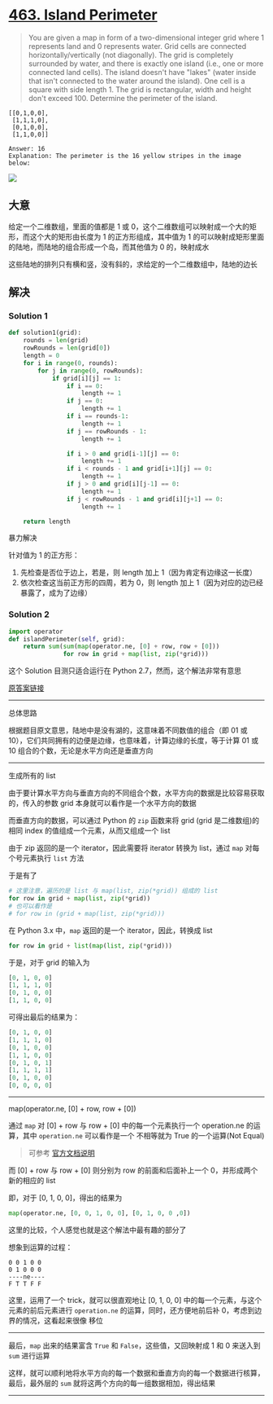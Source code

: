 # [463. Island Perimeter](https://leetcode.com/problems/island-perimeter/#/description)

> You are given a map in form of a two-dimensional integer grid where 1 represents land and 0 represents water. Grid cells are connected horizontally/vertically (not diagonally). The grid is completely surrounded by water, and there is exactly one island (i.e., one or more connected land cells). The island doesn't have "lakes" (water inside that isn't connected to the water around the island). One cell is a square with side length 1. The grid is rectangular, width and height don't exceed 100. Determine the perimeter of the island.


```
[[0,1,0,0],
 [1,1,1,0],
 [0,1,0,0],
 [1,1,0,0]]

Answer: 16
Explanation: The perimeter is the 16 yellow stripes in the image below:
```

![](https://leetcode.com/static/images/problemset/island.png)


## 大意

给定一个二维数组，里面的值都是 1 或 0，这个二维数组可以映射成一个大的矩形，而这个大的矩形由长度为 1 的正方形组成，其中值为 1 的可以映射成矩形里面的陆地，而陆地的组合形成一个岛，而其他值为 0 的，映射成水

这些陆地的排列只有横和竖，没有斜的，求给定的一个二维数组中，陆地的边长 

## 解决

### Solution 1

```py
def solution1(grid):
    rounds = len(grid)
    rowRounds = len(grid[0])
    length = 0
    for i in range(0, rounds):
        for j in range(0, rowRounds):
            if grid[i][j] == 1:
                if i == 0:
                    length += 1
                if j == 0:
                    length += 1
                if i == rounds-1:
                    length += 1
                if j == rowRounds - 1:
                    length += 1

                if i > 0 and grid[i-1][j] == 0:
                    length += 1
                if i < rounds - 1 and grid[i+1][j] == 0:
                    length += 1
                if j > 0 and grid[i][j-1] == 0:
                    length += 1
                if j < rowRounds - 1 and grid[i][j+1] == 0:
                    length += 1

    return length
```

暴力解决

针对值为 1 的正方形：

1. 先检查是否位于边上，若是，则 length 加上 1（因为肯定有边缘这一长度）
2. 依次检查这当前正方形的四周，若为 0，则 length 加上 1（因为对应的边已经暴露了，成为了边缘）



### Solution 2

```py
import operator
def islandPerimeter(self, grid):
    return sum(sum(map(operator.ne, [0] + row, row + [0]))
               for row in grid + map(list, zip(*grid)))
```

这个 Solution 目测只适合运行在 Python 2.7，然而，这个解法非常有意思

[原答案链接](https://discuss.leetcode.com/topic/68778/short-python)

---

总体思路

根据题目原文意思，陆地中是没有湖的，这意味着不同数值的组合（即 01 或 10），它们共同拥有的边便是边缘，也意味着，计算边缘的长度，等于计算 01 或 10 组合的个数，无论是水平方向还是垂直方向

---

生成所有的 list

由于要计算水平方向与垂直方向的不同组合个数，水平方向的数据是比较容易获取的，传入的参数 grid 本身就可以看作是一个水平方向的数据

而垂直方向的数据，可以通过 Python 的 `zip` 函数来将 grid (grid 是二维数组)的相同 index 的值组成一个元素，从而又组成一个 list

由于 zip 返回的是一个 iterator，因此需要将 iterator 转换为 list，通过 `map` 对每个号元素执行 `list` 方法

于是有了

```py
# 这里注意，遍历的是 list 与 map(list, zip(*grid)) 组成的 list
for row in grid + map(list, zip(*grid))
# 也可以看作是
# for row in (grid + map(list, zip(*grid)))
```

在 Python 3.x 中，`map` 返回的是一个 iterator，因此，转换成 list

```py
for row in grid + list(map(list, zip(*grid)))
```

于是，对于 grid 的输入为

```py
[0, 1, 0, 0]
[1, 1, 1, 0]
[0, 1, 0, 0]
[1, 1, 0, 0]
```

可得出最后的结果为：

```py
[0, 1, 0, 0]
[1, 1, 1, 0]
[0, 1, 0, 0]
[1, 1, 0, 0]
[0, 1, 0, 1]
[1, 1, 1, 1]
[0, 1, 0, 0]
[0, 0, 0, 0]
```

---

map(operator.ne, [0] + row, row + [0])

通过 `map` 对 [0] + row 与 row + [0] 中的每一个元素执行一个 operation.ne 的运算，其中 `operation.ne` 可以看作是一个 不相等就为 True 的一个运算(Not Equal)

> 可参考 [官方文档说明](https://docs.python.org/3/library/operator.html#operator.__ne__)

而 [0] + row 与 row + [0] 则分别为 row 的前面和后面补上一个 0，并形成两个新的相应的 list

即，对于 [0, 1, 0, 0]，得出的结果为 

```py
map(operator.ne, [0, 0, 1, 0, 0], [0, 1, 0, 0 ,0])
```

这里的比较，个人感觉也就是这个解法中最有趣的部分了

想象到运算的过程：

```
0 0 1 0 0
0 1 0 0 0
----ne----
F T T F F
```

这里，运用了一个 trick，就可以很直观地让 [0, 1, 0, 0] 中的每一个元素，与这个元素的前后元素进行 `operation.ne` 的运算，同时，还方便地前后补 0，考虑到边界的情况，这看起来很像 移位

---

最后，`map` 出来的结果富含 `True` 和 `False`，这些值，又回映射成 1 和 0 来送入到 `sum` 进行运算

这样，就可以顺利地将水平方向的每一个数据和垂直方向的每一个数据进行核算，最后，最外层的 `sum` 就将这两个方向的每一组数据相加，得出结果

---


